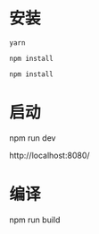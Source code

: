 # 安装

```
yarn

npm install

npm install
```

# 启动

npm run dev

http://localhost:8080/

# 编译

npm run build
